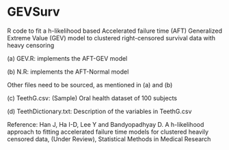 # GEVSurv
R code to fit a h-likelihood based Accelerated failure time (AFT) Generalized Extreme Value (GEV) model to clustered right-censored survival data with heavy censoring

(a) GEV.R: implements the AFT-GEV model

(b) N.R: implements the AFT-Normal model 

Other files need to be sourced, as mentioned in (a) and (b) 

(c) TeethG.csv: (Sample) Oral health dataset of 100 subjects

(d) TeethDictionary.txt: Description of the variables in TeethG.csv


Reference: Han J, Ha I-D, Lee Y and Bandyopadhyay D. A h-likelihood approach to fitting accelerated failure time models for clustered heavily censored data, (Under Review), Statistical Methods in Medical Research
